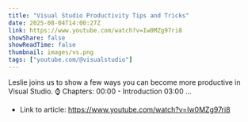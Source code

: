 ```yaml
---
title: "Visual Studio Productivity Tips and Tricks"
date: 2025-08-04T14:00:27Z
link: https://www.youtube.com/watch?v=Iw0MZg97ri8
showShare: false
showReadTime: false
thumbnail: images/vs.png
tags: ["youtube.com/@visualstudio"]
---
```

Leslie joins us to show a few ways you can become more productive in Visual Studio. ⌚ Chapters: 00:00 - Introduction 03:00 ...

- Link to article: https://www.youtube.com/watch?v=Iw0MZg97ri8